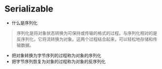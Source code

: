 # Serializable
+ 什么是序列化

> 序列化是将对象状态转换为可保持或传输的格式的过程。与序列化相对的是反序列化，它将流转换为对象。这两个过程结合起来，可以轻松地存储和传输数据。

+ 把对象转换为字节序列的过程称为对象的序列化
+ 把字节序列恢复为对象的过程称为对象的反序列化
